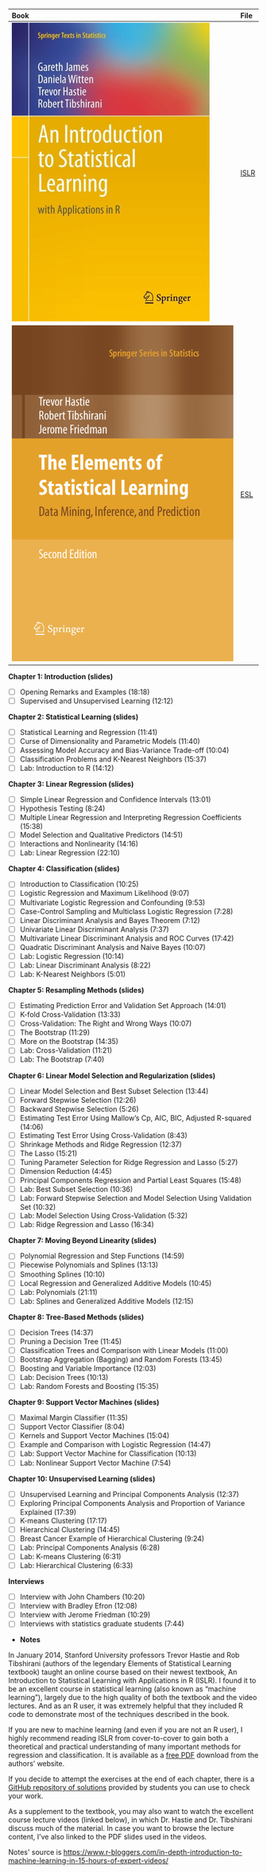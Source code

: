 | Book | File    |
| :------------- | :------------- |
| ![ISLR](images/ISLCover2.jpg)      | [ISLR](Refs/ISLR.pdf)       |
| ![ESL](images/ESL.png)      | [ESL](Refs/ISLR.pdf)       |

**Chapter 1: Introduction (slides)**
- [ ] Opening Remarks and Examples (18:18)
- [ ] Supervised and Unsupervised Learning (12:12)

**Chapter 2: Statistical Learning (slides)**
- [ ] Statistical Learning and Regression (11:41)
- [ ] Curse of Dimensionality and Parametric Models (11:40)
- [ ] Assessing Model Accuracy and Bias-Variance Trade-off (10:04)
- [ ] Classification Problems and K-Nearest Neighbors (15:37)
- [ ] Lab: Introduction to R (14:12)

**Chapter 3: Linear Regression (slides)**
- [ ] Simple Linear Regression and Confidence Intervals (13:01)
- [ ] Hypothesis Testing (8:24)
- [ ] Multiple Linear Regression and Interpreting Regression Coefficients (15:38)
- [ ] Model Selection and Qualitative Predictors (14:51)
- [ ] Interactions and Nonlinearity (14:16)
- [ ] Lab: Linear Regression (22:10)

**Chapter 4: Classification (slides)**
- [ ] Introduction to Classification (10:25)
- [ ] Logistic Regression and Maximum Likelihood (9:07)
- [ ] Multivariate Logistic Regression and Confounding (9:53)
- [ ] Case-Control Sampling and Multiclass Logistic Regression (7:28)
- [ ] Linear Discriminant Analysis and Bayes Theorem (7:12)
- [ ] Univariate Linear Discriminant Analysis (7:37)
- [ ] Multivariate Linear Discriminant Analysis and ROC Curves (17:42)
- [ ] Quadratic Discriminant Analysis and Naive Bayes (10:07)
- [ ] Lab: Logistic Regression (10:14)
- [ ] Lab: Linear Discriminant Analysis (8:22)
- [ ] Lab: K-Nearest Neighbors (5:01)

**Chapter 5: Resampling Methods (slides)**
- [ ] Estimating Prediction Error and Validation Set Approach (14:01)
- [ ] K-fold Cross-Validation (13:33)
- [ ] Cross-Validation: The Right and Wrong Ways (10:07)
- [ ] The Bootstrap (11:29)
- [ ] More on the Bootstrap (14:35)
- [ ] Lab: Cross-Validation (11:21)
- [ ] Lab: The Bootstrap (7:40)

**Chapter 6: Linear Model Selection and Regularization (slides)**
- [ ] Linear Model Selection and Best Subset Selection (13:44)
- [ ] Forward Stepwise Selection (12:26)
- [ ] Backward Stepwise Selection (5:26)
- [ ] Estimating Test Error Using Mallow’s Cp, AIC, BIC, Adjusted R-squared (14:06)
- [ ] Estimating Test Error Using Cross-Validation (8:43)
- [ ] Shrinkage Methods and Ridge Regression (12:37)
- [ ] The Lasso (15:21)
- [ ] Tuning Parameter Selection for Ridge Regression and Lasso (5:27)
- [ ] Dimension Reduction (4:45)
- [ ] Principal Components Regression and Partial Least Squares (15:48)
- [ ] Lab: Best Subset Selection (10:36)
- [ ] Lab: Forward Stepwise Selection and Model Selection Using Validation Set (10:32)
- [ ] Lab: Model Selection Using Cross-Validation (5:32)
- [ ] Lab: Ridge Regression and Lasso (16:34)

**Chapter 7: Moving Beyond Linearity (slides)**
- [ ] Polynomial Regression and Step Functions (14:59)
- [ ] Piecewise Polynomials and Splines (13:13)
- [ ] Smoothing Splines (10:10)
- [ ] Local Regression and Generalized Additive Models (10:45)
- [ ] Lab: Polynomials (21:11)
- [ ] Lab: Splines and Generalized Additive Models (12:15)

**Chapter 8: Tree-Based Methods (slides)**
- [ ] Decision Trees (14:37)
- [ ] Pruning a Decision Tree (11:45)
- [ ] Classification Trees and Comparison with Linear Models (11:00)
- [ ] Bootstrap Aggregation (Bagging) and Random Forests (13:45)
- [ ] Boosting and Variable Importance (12:03)
- [ ] Lab: Decision Trees (10:13)
- [ ] Lab: Random Forests and Boosting (15:35)

**Chapter 9: Support Vector Machines (slides)**
- [ ] Maximal Margin Classifier (11:35)
- [ ] Support Vector Classifier (8:04)
- [ ] Kernels and Support Vector Machines (15:04)
- [ ] Example and Comparison with Logistic Regression (14:47)
- [ ] Lab: Support Vector Machine for Classification (10:13)
- [ ] Lab: Nonlinear Support Vector Machine (7:54)

**Chapter 10: Unsupervised Learning (slides)**
- [ ] Unsupervised Learning and Principal Components Analysis (12:37)
- [ ] Exploring Principal Components Analysis and Proportion of Variance Explained (17:39)
- [ ] K-means Clustering (17:17)
- [ ] Hierarchical Clustering (14:45)
- [ ] Breast Cancer Example of Hierarchical Clustering (9:24)
- [ ] Lab: Principal Components Analysis (6:28)
- [ ] Lab: K-means Clustering (6:31)
- [ ] Lab: Hierarchical Clustering (6:33)

**Interviews**
- [ ] Interview with John Chambers (10:20)
- [ ] Interview with Bradley Efron (12:08)
- [ ] Interview with Jerome Friedman (10:29)
- [ ] Interviews with statistics graduate students (7:44)

- **Notes**

In January 2014, Stanford University professors Trevor Hastie and Rob Tibshirani (authors of the legendary Elements of Statistical Learning textbook) taught an online course based on their newest textbook, An Introduction to Statistical Learning with Applications in R (ISLR). I found it to be an excellent course in statistical learning (also known as “machine learning”), largely due to the high quality of both the textbook and the video lectures. And as an R user, it was extremely helpful that they included R code to demonstrate most of the techniques described in the book.

If you are new to machine learning (and even if you are not an R user), I highly recommend reading ISLR from cover-to-cover to gain both a theoretical and practical understanding of many important methods for regression and classification. It is available as a [free PDF](http://www-bcf.usc.edu/~gareth/ISL/) download from the authors’ website.

If you decide to attempt the exercises at the end of each chapter, there is a [GitHub repository of solutions](https://github.com/asadoughi/stat-learning) provided by students you can use to check your work.

As a supplement to the textbook, you may also want to watch the excellent course lecture videos (linked below), in which Dr. Hastie and Dr. Tibshirani discuss much of the material. In case you want to browse the lecture content, I’ve also linked to the PDF slides used in the videos.

Notes' source is https://www.r-bloggers.com/in-depth-introduction-to-machine-learning-in-15-hours-of-expert-videos/
